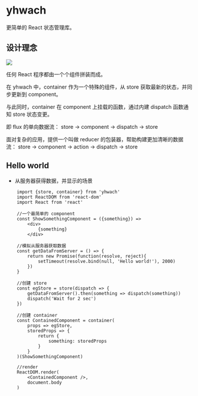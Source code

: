 # yhwach
更简单的 React 状态管理库。  

## 设计理念
![](https://github.com/tuoxiansp/yhwach/blob/master/yhwach-diagram.png?raw=true)
  
任何 React 程序都由一个个组件拼装而成。  

在 yhwach 中，container 作为一个特殊的组件，从 store 获取最新的状态，并同步更新到 component。  

与此同时，container 在 component 上挂载的函数，通过内建 dispatch 函数通知 store 状态变更。  

即 flux 的单向数据流： store -> component -> dispatch -> store  

面对复杂的应用，提供一个叫做 reducer 的包装器，帮助构建更加清晰的数据流： store -> component -> action -> dispatch -> store  

## Hello world
- 从服务器获得数据，并显示的场景  

```
    import {store, container} from 'yhwach'
    import ReactDOM from 'react-dom'
    import React from 'react'

    //一个最简单的 component
    const ShowSomethingComponent = ({something}) =>
        <div>
            {something}
        </div>

    //模拟从服务器获取数据
    const getDataFromServer = () => {
        return new Promise(function(resolve, reject){
            setTimeout(resolve.bind(null, 'Hello world!'), 2000)
        })
    }

    //创建 store
    const egStore = store(dispatch => {
        getDataFromServer().then(something => dispatch(something))
        dispatch('Wait for 2 sec')
    })

    //创建 container
    const ContainedComponent = container(
        props => egStore,
        storedProps => {
            return {
                something: storedProps
            }
        }
    )(ShowSomethingComponent)

    //render
    ReactDOM.render(
        <ContainedComponent />,
        document.body
    )
```
